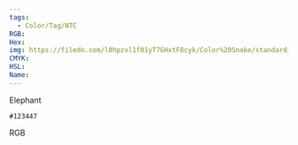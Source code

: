 ```yaml
---
tags:
  - Color/Tag/NTC
RGB:
Hex:
img: https://filedn.com/l0hpzxl1f01yT7GHxtF8cyk/Color%20Snake/standard_csv_to_svg/123447.svg
CMYK:
HSL:
Name:
---
```

Elephant
```palette
#123447
```
RGB
